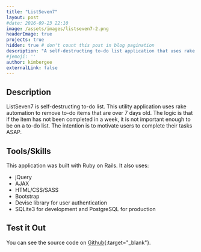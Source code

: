 ```yaml
---
title: "ListSeven7"
layout: post
#date: 2016-09-23 22:10
image: /assets/images/listseven7-2.png
headerImage: true
projects: true
hidden: true # don't count this post in blog pagination
description: "A self-destructing to-do list application that uses rake automation."
#jemoji: ''
author: kimbergee
externalLink: false
---
```


## Description

ListSeven7 is self-destructing to-do list. This utility application uses rake automation to remove to-do items that are over 7 days old. The logic is that if the item has not been completed in a week, it is not important enough to be on a to-do list. The intention is to motivate users to complete their tasks ASAP.

## Tools/Skills
This application was built with Ruby on Rails. It also uses:

* jQuery
* AJAX
* HTML/CSS/SASS
* Bootstrap
* Devise library for user authentication
* SQLite3 for development and PostgreSQL for production


## Test it Out

You can see the source code on [Github](https://github.com/kimbergee/blocitoff){:target="_blank"}.
